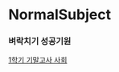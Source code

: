 # NormalSubject
### 벼락치기 성공기원

[1학기 기말고사 사회](https://github.com/qlido/NormalSubject/blob/master/Society/societyGimal.md)
